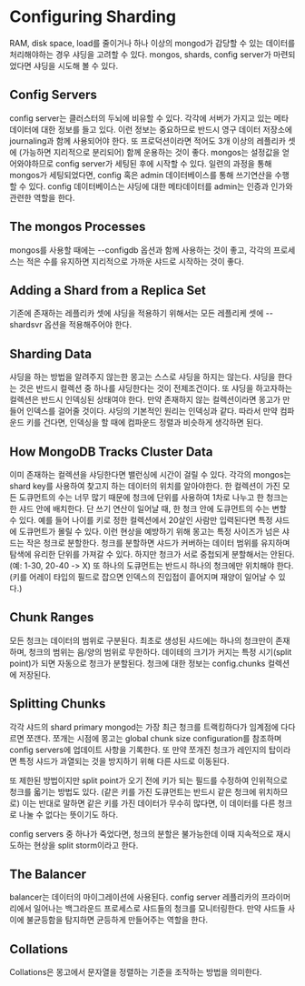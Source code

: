 Configuring Sharding
=

RAM, disk space, load를 줄이거나 하나 이상의 mongod가 감당할 수 있는 데이터를 처리해야하는 경우 샤딩을 고려할 수 있다.
mongos, shards, config server가 마련되었다면 샤딩을 시도해 볼 수 있다.

Config Servers
-
config server는 클러스터의 두뇌에 비유할 수 있다. 각각에 서버가 가지고 있는 메타데이터에 대한 정보를 들고 있다.
이런 정보는 중요하므로 반드시 영구 데이터 저장소에 journaling과 함께 사용되어야 한다.
또 프로덕션이라면 적어도 3개 이상의 레플리카 셋에 (가능하면 지리적으로 분리되어) 함께 운용하는 것이 좋다.
mongos는 설정값을 얻어와야하므로 config server가 세팅된 후에 시작할 수 있다.
일련의 과정을 통해 mongos가 세팅되었다면, config 혹은 admin 데이터베이스를 통해 쓰기연산을 수행할 수 있다.
config 데이터베이스는 샤딩에 대한 메타데이터를 admin는 인증과 인가와 관련한 역할을 한다.

The mongos Processes
-
mongos를 사용할 때에는 --configdb 옵션과 함께 사용하는 것이 좋고, 각각의 프로세스는 적은 수를 유지하면 지리적으로 가까운 샤드로 시작하는 것이 좋다.

Adding a Shard from a Replica Set
-
기존에 존재하는 레플리카 셋에 샤딩을 적용하기 위해서는 모든 레플리케 셋에 --shardsvr 옵션을 적용해주어야 한다.

Sharding Data
-
샤딩을 하는 방법을 알려주지 않는한 몽고는 스스로 샤딩을 하지는 않는다.
샤딩을 한다는 것은 반드시 컬렉션 중 하나를 샤딩한다는 것이 전제조건이다.
또 샤딩을 하고자하는 컬렉션은 반드시 인덱싱된 상태여야 한다.
만약 존재하지 않는 컬렉션이라면 몽고가 만들어 인덱스를 걸어줄 것이다.
샤딩의 기본적인 원리는 인덱싱과 같다.
따라서 만약 컴파운드 키를 건다면, 인덱싱을 할 때에 컴파운드 정렬과 비슷하게 생각하면 된다.

How MongoDB Tracks Cluster Data
-
이미 존재하는 컬렉션을 샤딩한다면 밸런싱에 시간이 걸릴 수 있다.
각각의 mongos는 shard key를 사용하여 찾고지 하는 데이터의 위치를 알아야한다.
한 컬렉션이 가진 모든 도큐먼트의 수는 너무 많기 때문에 청크에 단위를 사용하여 1차로 나누고 한 청크는 한 샤드 안에 배치한다.
단 쓰기 연산이 일어날 때, 한 청크 안에 도큐먼트의 수는 변할 수 있다.
예를 들어 나이를 키로 정한 컬렉션에서 20살인 사람만 입력된다면 특정 샤드에 도큐먼트가 몰릴 수 있다.
이런 현상을 예방하기 위해 몽고는 특정 사이즈가 넘은 샤드는 작은 청크로 분할한다.
청크를 분할하면 샤드가 커버하는 데이터 범위를 유지하며 탐색에 유리한 단위를 가져갈 수 있다.
하지만 청크가 서로 중첩되게 분할해서는 안된다. (예: 1-30, 20-40 -> X)
또 하나의 도큐먼트는 반드시 하나의 청크에만 위치해야 한다. (키를 어레이 타입의 필드로 잡으면 인덱스의 진입접이 흩어지며 재양이 일어날 수 있다.)

Chunk Ranges
-
모든 청크는 데이터의 범위로 구분된다.
최초로 생성된 샤드에는 하나의 청크만이 존재하며, 청크의 범위는 음/양의 범위로 무한하다.
데이테의 크기가 커지는 특정 시기(split point)가 되면 자동으로 청크가 분할된다.
청크에 대한 정보는  config.chunks 컬렉션에 저장된다.

Splitting Chunks
-
각각 샤드의 shard primary mongod는 가장 최근 청크를 트랙킹하다가 임계점에 다다르면 쪼갠다.
쪼개는 시점에 몽고는 global chunk size configuration를 참조하며 config servers에 업데이트 사항을 기록한다.
또 만약 쪼개진 청크가 레인지의 탑이라면 특정 샤드가 과열되는 것을 방지하기 위해 다른 샤드로 이동된다.

또 제한된 방법이지만 split point가 오기 전에 키가 되는 필드를 수정하여 인위적으로 청크를 옯기는 방법도 있다.
(같은 키를 가진 도큐먼트는 반드시 같은 청크에 위치하므로)
이는 반대로 말하면 같은 키를 가진 데이터가 무수히 많다면, 이 데이터를 다른 청크로 나눌 수 없다는 뜻이기도 하다.

config servers 중 하나가 죽었다면, 청크의 분할은 불가능한데 이때 지속적으로 재시도하는 현상을 split storm이라고 한다.

The Balancer
-
balancer는 데이터의 마이그레이션에 사용된다.
config server 레플리카의 프라이머리에서 일어나는 백그라운드 프로세스로 샤드들의 청크를 모니터링한다.
만약 샤드들 사이에 불균등함을 탐지하면 균등하게 만들어주는 역할을 한다.

Collations
-
Collations은 몽고에서 문자열을 정렬하는 기준을 조작하는 방법을 의미한다.
